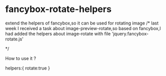 # fancybox-rotate-helpers
extend the helpers of fancybox,so it can be used for rotating image
/*
last week I received a task about image-preview-rotate,so based on fancybox,I had added the helpers about image-rotate with file 'jquery.fancybox-rotate.js'

*/



How to use it ?

helpers:{
  rotate:true
}
